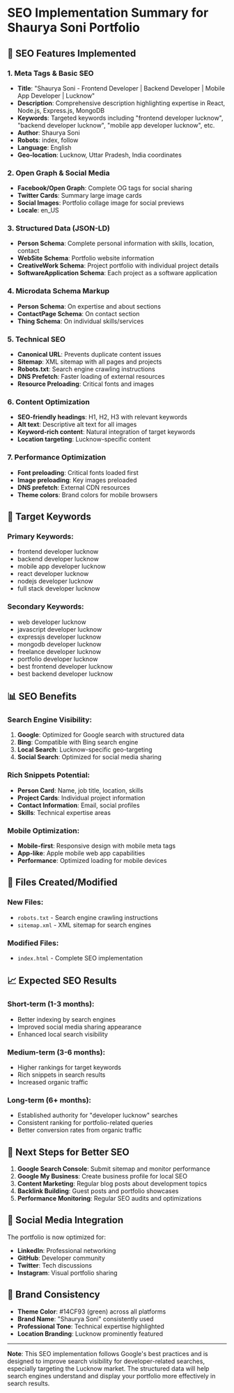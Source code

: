 # SEO Implementation Summary for Shaurya Soni Portfolio

## 🚀 SEO Features Implemented

### 1. **Meta Tags & Basic SEO**
- **Title**: "Shaurya Soni - Frontend Developer | Backend Developer | Mobile App Developer | Lucknow"
- **Description**: Comprehensive description highlighting expertise in React, Node.js, Express.js, MongoDB
- **Keywords**: Targeted keywords including "frontend developer lucknow", "backend developer lucknow", "mobile app developer lucknow", etc.
- **Author**: Shaurya Soni
- **Robots**: index, follow
- **Language**: English
- **Geo-location**: Lucknow, Uttar Pradesh, India coordinates

### 2. **Open Graph & Social Media**
- **Facebook/Open Graph**: Complete OG tags for social sharing
- **Twitter Cards**: Summary large image cards
- **Social Images**: Portfolio collage image for social previews
- **Locale**: en_US

### 3. **Structured Data (JSON-LD)**
- **Person Schema**: Complete personal information with skills, location, contact
- **WebSite Schema**: Portfolio website information
- **CreativeWork Schema**: Project portfolio with individual project details
- **SoftwareApplication Schema**: Each project as a software application

### 4. **Microdata Schema Markup**
- **Person Schema**: On expertise and about sections
- **ContactPage Schema**: On contact section
- **Thing Schema**: On individual skills/services

### 5. **Technical SEO**
- **Canonical URL**: Prevents duplicate content issues
- **Sitemap**: XML sitemap with all pages and projects
- **Robots.txt**: Search engine crawling instructions
- **DNS Prefetch**: Faster loading of external resources
- **Resource Preloading**: Critical fonts and images

### 6. **Content Optimization**
- **SEO-friendly headings**: H1, H2, H3 with relevant keywords
- **Alt text**: Descriptive alt text for all images
- **Keyword-rich content**: Natural integration of target keywords
- **Location targeting**: Lucknow-specific content

### 7. **Performance Optimization**
- **Font preloading**: Critical fonts loaded first
- **Image preloading**: Key images preloaded
- **DNS prefetch**: External CDN resources
- **Theme colors**: Brand colors for mobile browsers

## 🎯 Target Keywords

### Primary Keywords:
- frontend developer lucknow
- backend developer lucknow  
- mobile app developer lucknow
- react developer lucknow
- nodejs developer lucknow
- full stack developer lucknow

### Secondary Keywords:
- web developer lucknow
- javascript developer lucknow
- expressjs developer lucknow
- mongodb developer lucknow
- freelance developer lucknow
- portfolio developer lucknow
- best frontend developer lucknow
- best backend developer lucknow

## 📊 SEO Benefits

### Search Engine Visibility:
1. **Google**: Optimized for Google search with structured data
2. **Bing**: Compatible with Bing search engine
3. **Local Search**: Lucknow-specific geo-targeting
4. **Social Search**: Optimized for social media sharing

### Rich Snippets Potential:
- **Person Card**: Name, job title, location, skills
- **Project Cards**: Individual project information
- **Contact Information**: Email, social profiles
- **Skills**: Technical expertise areas

### Mobile Optimization:
- **Mobile-first**: Responsive design with mobile meta tags
- **App-like**: Apple mobile web app capabilities
- **Performance**: Optimized loading for mobile devices

## 🔧 Files Created/Modified

### New Files:
- `robots.txt` - Search engine crawling instructions
- `sitemap.xml` - XML sitemap for search engines

### Modified Files:
- `index.html` - Complete SEO implementation

## 📈 Expected SEO Results

### Short-term (1-3 months):
- Better indexing by search engines
- Improved social media sharing appearance
- Enhanced local search visibility

### Medium-term (3-6 months):
- Higher rankings for target keywords
- Rich snippets in search results
- Increased organic traffic

### Long-term (6+ months):
- Established authority for "developer lucknow" searches
- Consistent ranking for portfolio-related queries
- Better conversion rates from organic traffic

## 🚀 Next Steps for Better SEO

1. **Google Search Console**: Submit sitemap and monitor performance
2. **Google My Business**: Create business profile for local SEO
3. **Content Marketing**: Regular blog posts about development topics
4. **Backlink Building**: Guest posts and portfolio showcases
5. **Performance Monitoring**: Regular SEO audits and optimizations

## 📱 Social Media Integration

The portfolio is now optimized for:
- **LinkedIn**: Professional networking
- **GitHub**: Developer community
- **Twitter**: Tech discussions
- **Instagram**: Visual portfolio sharing

## 🎨 Brand Consistency

- **Theme Color**: #14CF93 (green) across all platforms
- **Brand Name**: "Shaurya Soni" consistently used
- **Professional Tone**: Technical expertise highlighted
- **Location Branding**: Lucknow prominently featured

---

**Note**: This SEO implementation follows Google's best practices and is designed to improve search visibility for developer-related searches, especially targeting the Lucknow market. The structured data will help search engines understand and display your portfolio more effectively in search results.
